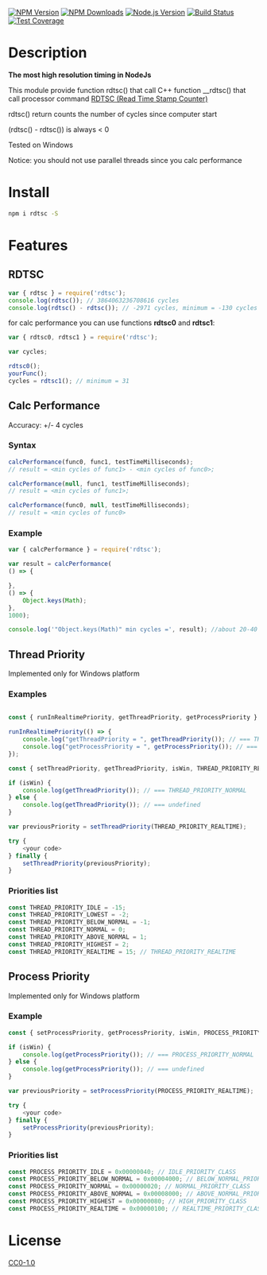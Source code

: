 [![NPM Version][npm-image]][npm-url]
[![NPM Downloads][downloads-image]][downloads-url]
[![Node.js Version][node-version-image]][node-version-url]
[![Build Status][travis-image]][travis-url]
[![Test Coverage][coveralls-image]][coveralls-url]

# Description

**The most high resolution timing in NodeJs**

This module provide function rdtsc() that call C++ function __rdtsc() that call processor command [RDTSC (Read Time Stamp Counter)](https://en.wikipedia.org/wiki/Time_Stamp_Counter)

rdtsc() return counts the number of cycles since computer start

(rdtsc() - rdtsc()) is always < 0

Tested on Windows

Notice: you should not use parallel threads since you calc performance

# Install

```bash
npm i rdtsc -S
```
# Features

## RDTSC

```js
var { rdtsc } = require('rdtsc');
console.log(rdtsc()); // 3864063236708616 cycles
console.log(rdtsc() - rdtsc()); // -2971 cycles, minimum = -130 cycles
```
for calc performance you can use functions **rdtsc0** and **rdtsc1**:

```js
var { rdtsc0, rdtsc1 } = require('rdtsc');

var cycles;

rdtsc0();
yourFunc();
cycles = rdtsc1(); // minimum = 31

```

## Calc Performance

Accuracy: +/- 4 cycles

### Syntax
```js
calcPerformance(func0, func1, testTimeMilliseconds);
// result = <min cycles of func1> - <min cycles of func0>;

calcPerformance(null, func1, testTimeMilliseconds);
// result = <min cycles of func1>;

calcPerformance(func0, null, testTimeMilliseconds);
// result = <min cycles of func0>
```

### Example
```js
var { calcPerformance } = require('rdtsc');

var result = calcPerformance(
() => {

},
() => {
	Object.keys(Math);
},
1000);

console.log('"Object.keys(Math)" min cycles =', result); //about 20-40 cycles
```

## Thread Priority

Implemented only for Windows platform

### Examples

```js

const { runInRealtimePriority, getThreadPriority, getProcessPriority } = require('rdtsc');

runInRealtimePriority(() => {
	console.log("getThreadPriority = ", getThreadPriority()); // === THREAD_PRIORITY_REALTIME
	console.log("getProcessPriority = ", getProcessPriority()); // === PROCESS_PRIORITY_REALTIME
});

```


```js
const { setThreadPriority, getThreadPriority, isWin, THREAD_PRIORITY_REALTIME } = require('rdtsc');

if (isWin) {
	console.log(getThreadPriority()); // === THREAD_PRIORITY_NORMAL
} else {
	console.log(getThreadPriority()); // === undefined
}

var previousPriority = setThreadPriority(THREAD_PRIORITY_REALTIME);

try {
	<your code>
} finally {
	setThreadPriority(previousPriority);
}
```

### Priorities list
```js
const THREAD_PRIORITY_IDLE = -15;
const THREAD_PRIORITY_LOWEST = -2;
const THREAD_PRIORITY_BELOW_NORMAL = -1;
const THREAD_PRIORITY_NORMAL = 0;
const THREAD_PRIORITY_ABOVE_NORMAL = 1;
const THREAD_PRIORITY_HIGHEST = 2;
const THREAD_PRIORITY_REALTIME = 15; // THREAD_PRIORITY_REALTIME
```

## Process Priority

Implemented only for Windows platform

### Example

```js
const { setProcessPriority, getProcessPriority, isWin, PROCESS_PRIORITY_REALTIME } = require('rdtsc');

if (isWin) {
	console.log(getProcessPriority()); // === PROCESS_PRIORITY_NORMAL
} else {
	console.log(getProcessPriority()); // === undefined
}

var previousPriority = setProcessPriority(PROCESS_PRIORITY_REALTIME);

try {
	<your code>
} finally {
	setProcessPriority(previousPriority);
}
```

### Priorities list
```js
const PROCESS_PRIORITY_IDLE = 0x00000040; // IDLE_PRIORITY_CLASS
const PROCESS_PRIORITY_BELOW_NORMAL = 0x00004000; // BELOW_NORMAL_PRIORITY_CLASS
const PROCESS_PRIORITY_NORMAL = 0x00000020; // NORMAL_PRIORITY_CLASS
const PROCESS_PRIORITY_ABOVE_NORMAL = 0x00008000; // ABOVE_NORMAL_PRIORITY_CLASS
const PROCESS_PRIORITY_HIGHEST = 0x00000080; // HIGH_PRIORITY_CLASS
const PROCESS_PRIORITY_REALTIME = 0x00000100; // REALTIME_PRIORITY_CLASS
```

# License

[CC0-1.0](LICENSE)

[npm-image]: https://img.shields.io/npm/v/rdtsc.svg
[npm-url]: https://npmjs.org/package/rdtsc
[node-version-image]: https://img.shields.io/node/v/rdtsc.svg
[node-version-url]: https://nodejs.org/en/download/
[travis-image]: https://travis-ci.org/NikolayMakhonin/nodejs-rdtsc.svg?branch=master
[travis-url]: https://travis-ci.org/NikolayMakhonin/nodejs-rdtsc
[coveralls-image]: https://img.shields.io/coveralls/NikolayMakhonin/nodejs-rdtsc/master.svg
[coveralls-url]: https://coveralls.io/r/NikolayMakhonin/nodejs-rdtsc?branch=master
[downloads-image]: https://img.shields.io/npm/dm/rdtsc.svg
[downloads-url]: https://npmjs.org/package/rdtsc